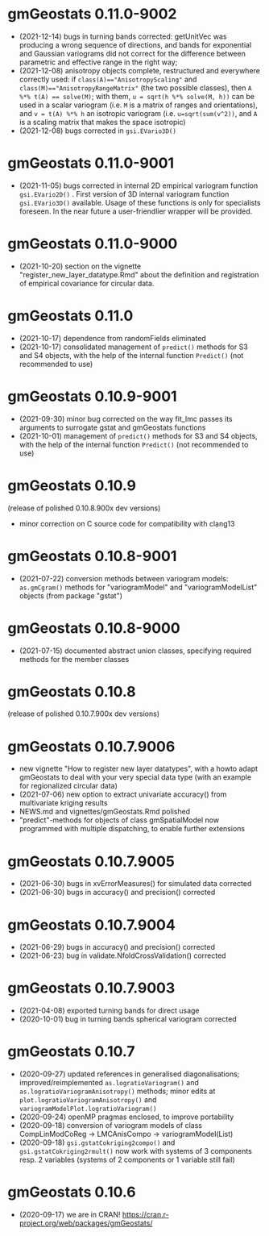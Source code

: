 # gmGeostats 0.11.0-9002

* (2021-12-14) bugs in turning bands corrected: getUnitVec was producing a wrong sequence of directions, and bands for exponential and Gaussian variograms did not correct for the difference between parametric and effective range in the right way; 
* (2021-12-08) anisotropy objects complete, restructured and everywhere correctly used: if `class(A)=="AnisotropyScaling"` and `class(M)=="AnisotropyRangeMatrix"` (the two possible classes), then `A %*% t(A) == solve(M)`; with them, `u = sqrt(h %*% solve(M, h))` can be used in a scalar variogram (i.e. `M` is a matrix of ranges and orientations), and `v = t(A) %*% h` an isotropic variogram (i.e. `u=sqrt(sum(v^2))`,  and `A` is a scaling matrix that makes the space isotropic)
* (2021-12-08) bugs corrected in `gsi.EVario3D()`
 
# gmGeostats 0.11.0-9001

* (2021-11-05) bugs corrected in internal 2D empirical variogram function `gsi.EVario2D()` . First version of 3D internal variogram function `gsi.EVario3D()` available. Usage of these functions is only for specialists foreseen. In the near future a user-friendlier wrapper will be provided.

# gmGeostats 0.11.0-9000

* (2021-10-20) section on the vignette "register_new_layer_datatype.Rmd" about the definition and registration of empirical covariance for circular data.

# gmGeostats 0.11.0

* (2021-10-17) dependence from randomFields eliminated 
* (2021-10-17) consolidated management of `predict()` methods for S3 and S4 objects, with the help of the internal function `Predict()` (not recommended to use)

# gmGeostats 0.10.9-9001

* (2021-09-30) minor bug corrected on the way fit_lmc passes its arguments to surrogate gstat and gmGeostats functions
* (2021-10-01) management of `predict()` methods for S3 and S4 objects, with the help of the internal function `Predict()` (not recommended to use)

# gmGeostats 0.10.9

(release of polished 0.10.8.900x dev versions)
* minor correction on C source code for compatibility with clang13

# gmGeostats 0.10.8-9001

* (2021-07-22) conversion methods between variogram models: `as.gmCgram()` methods for "variogramModel" and "variogramModelList" objects (from package "gstat")

# gmGeostats 0.10.8-9000

* (2021-07-15) documented abstract union classes, specifying required methods for the member classes

# gmGeostats 0.10.8

(release of polished 0.10.7.900x dev versions)

# gmGeostats 0.10.7.9006

* new vignette "How to register new layer datatypes", with a howto adapt gmGeostats to deal with your very special data type (with an example for regionalized circular data)
* (2021-07-06) new option to extract univariate accuracy() from multivariate kriging results
* NEWS.md and vignettes/gmGeostats.Rmd polished
* "predict"-methods for objects of class gmSpatialModel now programmed with multiple dispatching, to enable further extensions

# gmGeostats 0.10.7.9005

* (2021-06-30) bugs in xvErrorMeasures() for simulated data corrected
* (2021-06-30) bugs in accuracy() and precision() corrected

# gmGeostats 0.10.7.9004

* (2021-06-29) bugs in accuracy() and precision() corrected
* (2021-06-23) bug in validate.NfoldCrossValidation() corrected

# gmGeostats 0.10.7.9003

* (2021-04-08) exported turning bands for direct usage
* (2020-10-01) bug in turning bands spherical variogram corrected

#  gmGeostats 0.10.7

* (2020-09-27) updated references in generalised diagonalisations; improved/reimplemented `as.logratioVariogram()` and `as.logratioVariogramAnisotropy()` methods; minor edits at `plot.logratioVariogramAnisotropy()` and `variogramModelPlot.logratioVariogram()`
* (2020-09-24) openMP pragmas enclosed, to improve portability 
* (2020-09-18) conversion of variogram models of class CompLinModCoReg -> LMCAnisCompo -> variogramModel(List)
* (2020-09-18) `gsi.gstatCokriging2compo()` and `gsi.gstatCokriging2rmult()` now work with systems of 3 components resp. 2 variables (systems of 2 components or 1 variable still fail)

# gmGeostats 0.10.6

* (2020-09-17) we are in CRAN! https://cran.r-project.org/web/packages/gmGeostats/
